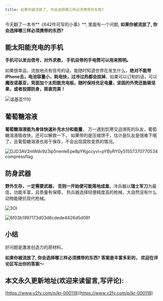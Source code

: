 ```yaml
---
title: 如果你被流放了, 你会选择哪三样必须携带的东西?
---
```


今天翻了一本书**《642件可写的小事》**, 里面有一个问题, **如果你被流放了, 你会选择哪三样必须携带的东西?**



## 能太阳能充电的手机

**手机可以发出信号，对外求救， 手机自带的手电筒可以用来照明。**

如果很幸运，流放地点有信号的话，能随时知道世界在发生什么，**绝对不能带iPhone去，电池容量小，耗电快，过冷过热都会挂掉**，如果可以订制的话，可以**魔改诺基亚，背面加个太阳能充电板，随时保持充足电量，坚固的外壳还能砸坚果，或者投掷防身，简直完美！**

![诺基亚1110](https://www.v2fy.com/asset/0i/jikemiji/jikemiji-md/kr-000118.assets/ceO9genT5KPKs.jpg)

## 葡萄糖溶液

**葡萄糖溶液能为身体快速补充水分和能量**， 万一遇到饥寒交迫濒死的队友，葡萄糖溶液吸收快，还可以解救一下， 如果带的是压缩饼干，估计是队友是很难下咽了，且葡萄糖溶液也易于保存，不会出现腐败变质的情况。



![DJD3AV2mWdv9z3ip5nenleEpe8pYKgccyvl=pYByRY0y51557370770534compressflag](https://www.v2fy.com/asset/0i/jikemiji/jikemiji-md/kr-000118.assets/DJD3AV2mWdv9z3ip5nenleEpe8pYKgccyvl=pYByRY0y51557370770534compressflag.png)



## 防身武器

**野外生存，一定需要武器， 否则一开始便可能落地成盒**。冷兵器以**瑞士军刀**为最佳，功能丰富，且质量有保障， 热兵器选择轻便精度高的枪械，大自然没有什么动物能硬抗现代枪械。



![3OI](https://www.v2fy.com/asset/0i/jikemiji/jikemiji-md/kr-000118.assets/3OI6bnbGLWoDRYMvYxyuXJWF7lpj6COm.jpg)



![6f03b1997173d03d8cdede4426d5d08f](https://www.v2fy.com/asset/0i/jikemiji/jikemiji-md/kr-000118.assets/6f03b1997173d03d8cdede4426d5d08f.jpg)



## 小结

好问题是激发创造力的原材料。

**如果你被流放了, 你会选择哪三样必须携带的东西?  答案是丰富多彩的， 欢迎在评论区写出你的答案～**






## 本文永久更新地址(欢迎来读留言,写评论):

[https://www.v2fy.com/p/kr-000118](https://www.v2fy.com/p/kr-000118)
